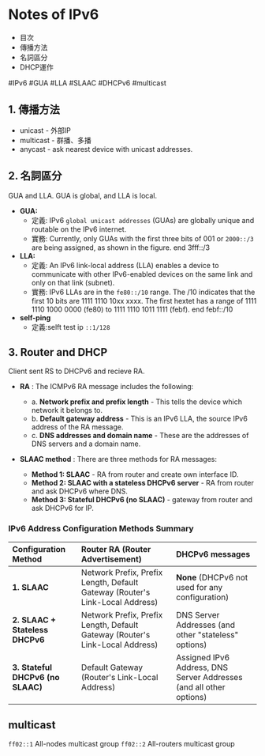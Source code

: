 # Notes of IPv6
- 目次
- 傳播方法
- 名詞區分
- DHCP運作

#IPv6 #GUA #LLA #SLAAC #DHCPv6 #multicast
## 1. 傳播方法
* unicast - 外部IP
* multicast - 群播、多播
* anycast - ask nearest device with unicast addresses.

## 2. 名詞區分
GUA and  LLA. GUA is global, and LLA is local.
* **GUA:** 
    * 定義: IPv6 `global unicast addresses` (GUAs) are globally unique and routable on the IPv6 internet.
    * 實務: Currently, only GUAs with the first three bits of 001 or `2000::/3` are being assigned, as shown in the figure. end 3fff::/3
* **LLA:** 
    * 定義: An IPv6 link-local address (LLA) enables a device to communicate with other IPv6-enabled devices on the same link and only on that link (subnet).
    * 實務: IPv6 LLAs are in the `fe80::/10` range. The /10 indicates that the first 10 bits are 1111 1110 10xx xxxx. The first hextet has a range of 1111 1110 1000 0000 (fe80) to 1111 1110 1011 1111 (febf). end febf::/10
* **self-ping**
    * 定義:selft test ip `::1/128`
    
## 3. Router and DHCP
Client sent RS to DHCPv6 and recieve RA.
* **RA** : The ICMPv6 RA message includes the following:
    * a. **Network prefix and prefix length** - This tells the device which network it belongs to.
    * b. **Default gateway address** - This is an IPv6 LLA, the source IPv6 address of the RA message.
    * c. **DNS addresses and domain name** - These are the addresses of DNS servers and a domain name.

* **SLAAC method** : There are three methods for RA messages:
    * **Method 1: SLAAC** - RA from router and create own interface ID.
    * **Method 2: SLAAC with a stateless DHCPv6 server** - RA from router and ask DHCPv6 where DNS. 
    * **Method 3: Stateful DHCPv6 (no SLAAC)** - gateway from router and ask DHCPv6 for IP. 

### IPv6 Address Configuration Methods Summary
| Configuration Method | **Router RA (Router Advertisement)** | **DHCPv6 messages** |
| :----  | :----  | :---- |
| **1. SLAAC** | Network Prefix, Prefix Length, Default Gateway (Router's Link-Local Address)               | **None** (DHCPv6 not used for any configuration)                                                  |
| **2. SLAAC + Stateless DHCPv6** | Network Prefix, Prefix Length, Default Gateway (Router's Link-Local Address) | DNS Server Addresses (and other "stateless" options)             |
| **3. Stateful DHCPv6 (no SLAAC)** | Default Gateway (Router's Link-Local Address) | Assigned IPv6 Address, DNS Server Addresses (and all other options) |

## multicast
`ff02::1` All-nodes multicast group
`ff02::2` All-routers multicast group